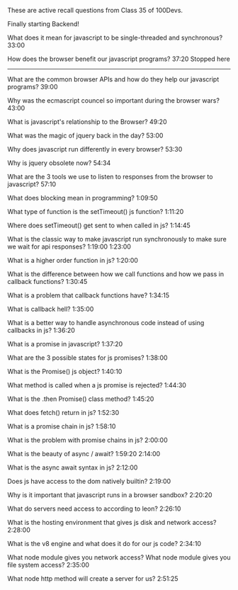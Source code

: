 These are active recall questions from Class 35 of 100Devs.

Finally starting Backend!

What does it mean for javascript to be single-threaded and synchronous?
33:00

How does the browser benefit our javascript programs?
37:20
Stopped here
___
What are the common browser APIs and how do they help our javascript programs?
39:00

Why was the ecmascript councel so important during the browser wars?
43:00

What is javascript's relationship to the Browser?
49:20

What was the magic of jquery back in the day?
53:00

Why does javascript run differently in every browser?
53:30

Why is jquery obsolete now?
54:34

What are the 3 tools we use to listen to responses from the browser to javascript?
57:10

What does blocking mean in programming?
1:09:50

What type of function is the setTimeout() js function?
1:11:20

Where does setTimeout() get sent to when called in js?
1:14:45


What is the classic way to make javascript run synchronously to make sure we wait for api responses?
1:19:00
1:23:00

What is a higher order function in js?
1:20:00

What is the difference between how we call functions and how we pass in callback functions?
1:30:45

What is a problem that callback functions have?
1:34:15

What is callback hell?
1:35:00

What is a better way to handle asynchronous code instead of using callbacks in js?
1:36:20

What is a promise in javascript?
1:37:20

What are the 3 possible states for js promises?
1:38:00

What is the Promise() js object?
1:40:10

What method is called when a js promise is rejected?
1:44:30

What is the .then Promise() class method?
1:45:20

What does fetch() return in js?
1:52:30

What is a promise chain in js?
1:58:10

What is the problem with promise chains in js?
2:00:00

What is the beauty of async / await?
1:59:20
2:14:00

What is the async await syntax in js?
2:12:00

Does js have access to the dom natively builtin?
2:19:00

Why is it important that javascript runs in a browser sandbox?
2:20:20

What do servers need access to according to leon?
2:26:10

What is the hosting environment that gives js disk and network access?
2:28:00

What is the v8 engine and what does it do for our js code?
2:34:10

What node module gives you network access?
What node module gives you file system access?
2:35:00


What node http method will create a server for us?
2:51:25

